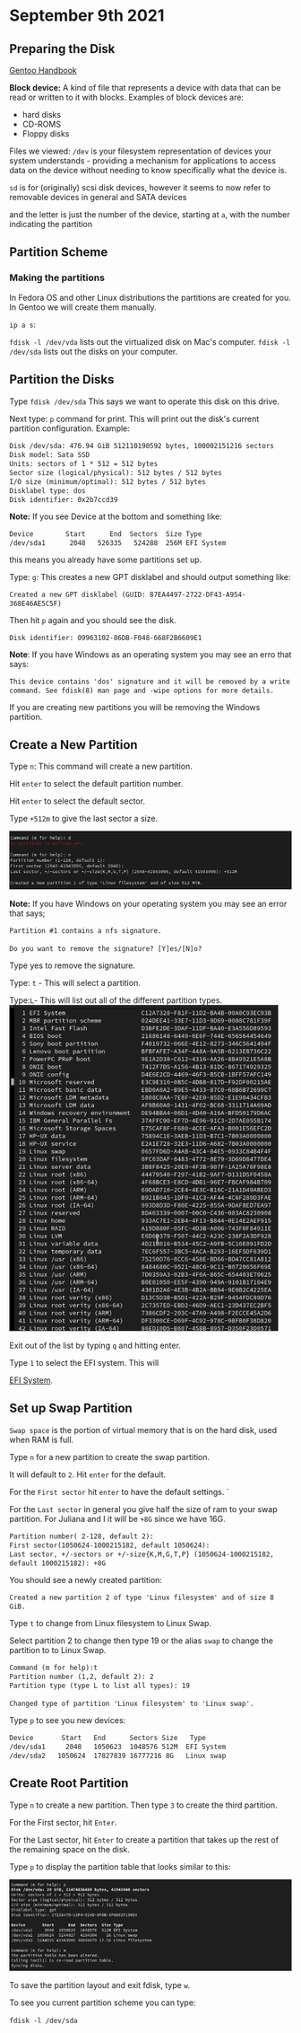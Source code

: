 # September 9th 2021

## Preparing the Disk

[Gentoo Handbook](https://wiki.gentoo.org/wiki/Handbook:AMD64/Installation/Disks)

**Block device:**
A kind of file that represents a device with data that can be read or written to it with blocks.
Examples of block devices are:

- hard disks
- CD-ROMS
- Floppy disks

Files we viewed:
`/dev` is your filesystem representation of devices your system understands - providing a mechanism for applications to access data on the device without needing to know specifically what the device is.

`sd` is for (originally) scsi disk devices, however it seems to now refer to removable devices in general and SATA devices

and the letter is just the number of the device, starting at `a`, with the number indicating the partition

## Partition Scheme

### Making the partitions

In Fedora OS and other Linux distributions the partitions are created for you. In Gentoo we will create them manually.

`ip a s`:

`fdisk -l /dev/vda` lists out the virtualized disk on Mac's computer.
`fdisk -l /dev/sda` lists out the disks on your computer.

## Partition the Disks

Type `fdisk /dev/sda`
This says we want to operate this disk on this drive.

Next type:
`p` command for print.
This will print out the disk's current partition configuration.
Example:

```shell
Disk /dev/sda: 476.94 GiB 512110190592 bytes, 100002151216 sectors
Disk model: Sata SSD
Units: sectors of 1 * 512 = 512 bytes
Sector size (logical/physical): 512 bytes / 512 bytes
I/O size (minimum/optimal): 512 bytes / 512 bytes
Disklabel type: dos
Disk identifier: 0x2b7ccd39
```

**Note:** If you see Device at the bottom and something like:

```shell
Device        Start      End  Sectors  Size Type
/dev/sda1      2048   526335   524288  256M EFI System
```

this means you already have some partitions set up.

Type:
`g`: This creates a new GPT disklabel and should output something like:

```shell
Created a new GPT disklabel (GUID: 87EA4497-2722-DF43-A954-368E46AE5C5F)
```

Then hit `p` again and you should see the disk.

```shell
Disk identifier: 09963102-86DB-F048-668F2B6609E1
```

**Note**: If you have Windows as an operating system you may see an erro that says:

```shell
This device contains 'dos' signature and it will be removed by a write command. See fdisk(8) man page and -wipe options for more details.
```

If you are creating new partitions you will be removing the Windows partition.

## Create a New Partition

Type `n`: This command will create a new partition.

Hit `enter` to select the default partition number.

Hit `enter` to select the default sector.

Type `+512m` to give the last sector a size.

![inet display](../images/n_command.png)

**Note:** If you have Windows on your operating system you may see an error that says;

```shell
Partition #1 contains a nfs signature.

Do you want to remove the signature? [Y]es/[N]o?
```

Type yes to remove the signature.

Type: `t` - This will select a partition.

Type:`L`- This will list out all of the different partition types.
![List of Systems](../images/Listofsystems.png)

Exit out of the list by typing `q` and hitting enter.

Type `1` to select the EFI system.
This will

[EFI System](https://en.wikipedia.org/wiki/EFI_system_partition).

## Set up Swap Partition

`Swap space` is the portion of virtual memory that is on the hard disk, used when RAM is full.

Type `n` for a new partition to create the swap partition.

It will default to `2`. Hit `enter` for the default.

For the `First sector` hit `enter` to have the default settings. `

For the `Last sector`
in general you give half the size of ram to your swap partition.
For Juliana and I it will be `+8G` since we have 16G.

```shell
Partition number( 2-128, default 2):
First sector(1050624-1000215182, default 1050624):
Last sector, +/-sectors or +/-size{K,M,G,T,P} (1050624-1000215182, default 1000215182): +8G
```

You should see a newly created partition:

```shell
Created a new partition 2 of type 'Linux filesystem' and of size 8 GiB.
```

Type `t` to change from Linux filesystem to Linux Swap.

Select partition 2 to change
then type 19 or the alias `swap` to change the partition to to Linux Swap.

```shell
Command (m for help):t
Partition number (1,2, default 2): 2
Partition type (type L to list all types): 19

Changed type of partition 'Linux filesystem' to 'Linux swap'.
```

Type `p` to see you new devices:

```shell
Device       Start   End      Sectors Size   Type
/dev/sda1     2048   1050623  1048576 512M  EFI System
/dev/sda2   1050624  17827839 16777216 8G   Linux swap
```

## Create Root Partition

Type `n` to create a new partition.
Then type `3` to create the third partition.

For the First sector, hit `Enter`.

For the Last sector, hit `Enter` to create a partition that takes up the rest of the remaining space on the disk.

Type `p` to display the partition table that looks similar to this:

![partitioned devices](../images/devices.png)

To save the partition layout and exit fdisk, type `w`.

To see you current partition scheme you can type:

`fdisk -l /dev/sda`
